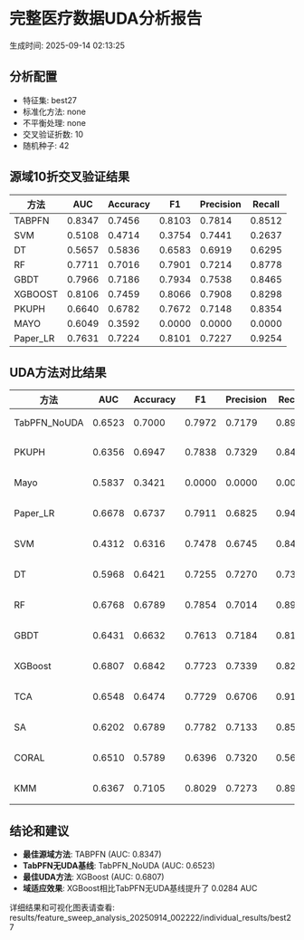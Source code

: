 # 完整医疗数据UDA分析报告

生成时间: 2025-09-14 02:13:25

## 分析配置

- 特征集: best27
- 标准化方法: none
- 不平衡处理: none
- 交叉验证折数: 10
- 随机种子: 42

## 源域10折交叉验证结果

| 方法 | AUC | Accuracy | F1 | Precision | Recall |
|------|-----|----------|----|-----------| -------|
| TABPFN | 0.8347 | 0.7456 | 0.8103 | 0.7814 | 0.8512 |
| SVM | 0.5108 | 0.4714 | 0.3754 | 0.7441 | 0.2637 |
| DT | 0.5657 | 0.5836 | 0.6583 | 0.6919 | 0.6295 |
| RF | 0.7711 | 0.7016 | 0.7901 | 0.7214 | 0.8778 |
| GBDT | 0.7966 | 0.7186 | 0.7934 | 0.7538 | 0.8465 |
| XGBOOST | 0.8106 | 0.7459 | 0.8066 | 0.7908 | 0.8298 |
| PKUPH | 0.6640 | 0.6782 | 0.7672 | 0.7148 | 0.8354 |
| MAYO | 0.6049 | 0.3592 | 0.0000 | 0.0000 | 0.0000 |
| Paper_LR | 0.7631 | 0.7224 | 0.8101 | 0.7227 | 0.9254 |

## UDA方法对比结果

| 方法 | AUC | Accuracy | F1 | Precision | Recall | 类型 |
|------|-----|----------|----|-----------| -------|------|
| TabPFN_NoUDA | 0.6523 | 0.7000 | 0.7972 | 0.7179 | 0.8960 | TabPFN基线 |
| PKUPH | 0.6356 | 0.6947 | 0.7838 | 0.7329 | 0.8474 | 传统基线 |
| Mayo | 0.5837 | 0.3421 | 0.0000 | 0.0000 | 0.0000 | 传统基线 |
| Paper_LR | 0.6678 | 0.6737 | 0.7911 | 0.6825 | 0.9429 | 传统基线 |
| SVM | 0.4312 | 0.6316 | 0.7478 | 0.6745 | 0.8474 | 机器学习基线 |
| DT | 0.5968 | 0.6421 | 0.7255 | 0.7270 | 0.7365 | 机器学习基线 |
| RF | 0.6768 | 0.6789 | 0.7854 | 0.7014 | 0.8949 | 机器学习基线 |
| GBDT | 0.6431 | 0.6632 | 0.7613 | 0.7184 | 0.8160 | 机器学习基线 |
| XGBoost | 0.6807 | 0.6842 | 0.7723 | 0.7339 | 0.8231 | 机器学习基线 |
| TCA | 0.6548 | 0.6474 | 0.7729 | 0.6706 | 0.9120 | UDA方法 |
| SA | 0.6202 | 0.6789 | 0.7782 | 0.7133 | 0.8560 | UDA方法 |
| CORAL | 0.6510 | 0.5789 | 0.6396 | 0.7320 | 0.5680 | UDA方法 |
| KMM | 0.6367 | 0.7105 | 0.8029 | 0.7273 | 0.8960 | UDA方法 |

## 结论和建议

- **最佳源域方法**: TABPFN (AUC: 0.8347)
- **TabPFN无UDA基线**: TabPFN_NoUDA (AUC: 0.6523)
- **最佳UDA方法**: XGBoost (AUC: 0.6807)
- **域适应效果**: XGBoost相比TabPFN无UDA基线提升了 0.0284 AUC

详细结果和可视化图表请查看: results/feature_sweep_analysis_20250914_002222/individual_results/best27
